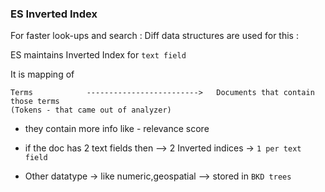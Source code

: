 ### ES Inverted Index

For faster look-ups and search :
Diff data structures are used for this :

ES maintains Inverted Index for `text field`

It is mapping of

```
Terms            ------------------------->   Documents that contain those terms
(Tokens - that came out of analyzer) 
```

- they contain more info like - relevance score 

- if the doc has 2 text fields then --> 2 Inverted indices -> `1 per text field`

- Other datatype -> like numeric,geospatial --> stored in `BKD trees`




